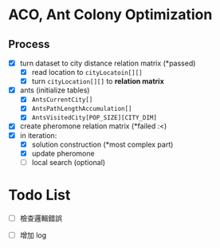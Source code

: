 # ACO, Ant Colony Optimization

## Process

- [x] turn dataset to city distance relation matrix (*passed)
    - [x] read location to `cityLocatoin[][]`
    - [x] turn `cityLocation[][]` to **relation matrix**
- [x] ants (initialize tables)
    - [x] `AntsCurrentCity[]`
    - [x] `AntsPathLengthAccumulation[]`
    - [x] `AntsVisitedCity[POP_SIZE][CITY_DIM]`
- [x] create pheromone relation matrix (*failed :<)
- [x] in iteration:
    - [x] solution construction (*most complex part)
    - [x] update pheromone
    - [ ] local search (optional)

# Todo List

- [ ] 檢查邏輯錯誤
- [ ] 增加 log





